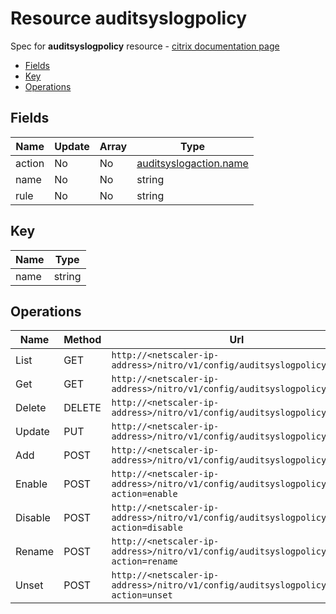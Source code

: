 # Resource auditsyslogpolicy

Spec for **auditsyslogpolicy** resource - [citrix documentation page](https://developer-docs.citrix.com/projects/netscaler-nitro-api/en/11.0/configuration/audit/auditsyslogpolicy/auditsyslogpolicy/)

- [Fields](#fields)
- [Key](#key)
- [Operations](#operations)

## Fields

| Name | Update | Array | Type |
|----|----|----|----|
|action|No|No|[auditsyslogaction.name](/doc/resources/auditsyslogaction.md)|
|name|No|No|string|
|rule|No|No|string|

## Key

| Name | Type |
|----|----|
| name | string |

## Operations

| Name | Method | Url |
|----|----|----|
| List | GET | `http://<netscaler-ip-address>/nitro/v1/config/auditsyslogpolicy` |
| Get | GET | `http://<netscaler-ip-address>/nitro/v1/config/auditsyslogpolicy/<name>` |
| Delete | DELETE | `http://<netscaler-ip-address>/nitro/v1/config/auditsyslogpolicy/<name>` |
| Update | PUT | `http://<netscaler-ip-address>/nitro/v1/config/auditsyslogpolicy` |
| Add | POST | `http://<netscaler-ip-address>/nitro/v1/config/auditsyslogpolicy` |
| Enable | POST | `http://<netscaler-ip-address>/nitro/v1/config/auditsyslogpolicy?action=enable` |
| Disable | POST | `http://<netscaler-ip-address>/nitro/v1/config/auditsyslogpolicy?action=disable` |
| Rename | POST | `http://<netscaler-ip-address>/nitro/v1/config/auditsyslogpolicy?action=rename` |
| Unset | POST | `http://<netscaler-ip-address>/nitro/v1/config/auditsyslogpolicy?action=unset` |

